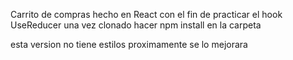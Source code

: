 Carrito de compras hecho en React con el fin de practicar el hook UseReducer
una vez clonado hacer npm install en la carpeta

esta version no tiene estilos proximamente se lo mejorara
